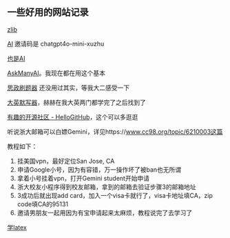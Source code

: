 ## 一些好用的网站记录

[zlib](https://intl.su/)

[AI](https://share.xuzhugpt.cloud/list)
邀请码是 chatgpt4o-mini-xuzhu  

[也是AI](https://gptshare666.com)  

[AskManyAI](https://askmany.cn/index)。我现在都在用这个基本

[思政刷题器](https://study.zjueva.net/)  还没用过其实，等我大二感受一下

[大英默写器](https://eng.zjueva.net/)，赫赫在我大英两门都学完了之后找到了

[有趣的开源社区 - HelloGitHub](https://hellogithub.com/)，这个可以多逛逛

听说浙大邮箱可以白嫖Gemini，详见https://www.cc98.org/topic/6210003这篇

教程如下：

1. 挂美国vpn，最好定位San Jose, CA
2. 申请Google小号，因为有容错，万一操作坏了被ban也无所谓
3. 拿着小号挂着vpn，打开Gemini student开始申请
4. 浙大校友小程序得到校友邮箱，拿到的邮箱去验证步骤3的邮箱地址
5. 3成功后就出现add card，加入一个visa卡就行了，visa卡地址填CA，zip code填CA的95131
6. 邀请男朋友一起用因为有宝申请起来太麻烦，教程说完了去学习了

[学latex](https://www.cc98.org/topic/5931186/18#3)